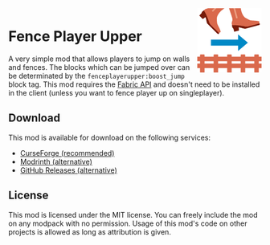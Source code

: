 <img src="./src/main/resources/assets/fenceplayerupper/icon.png" align="right" width="128px"/>

# Fence Player Upper

A very simple mod that allows players to jump on walls and fences. The blocks which can be jumped over can be determinated by the `fenceplayerupper:boost_jump` block tag. This mod requires the [Fabric API](https://www.curseforge.com/minecraft/mc-mods/fabric-api) and doesn't need to be installed in the client (unless you want to fence player up on singleplayer).

## Download

This mod is available for download on the following services:

- [CurseForge (recommended)](https://www.curseforge.com/minecraft/mc-mods/fenceplayerupper)
- [Modrinth (alternative)](https://modrinth.com/mod/fence-player-upper)
- [GitHub Releases (alternative)](https://github.com/EnnuiL/FencePlayerUpper)

## License

This mod is licensed under the MIT license. You can freely include the mod on any modpack with no permission. Usage of this mod's code on other projects is allowed as long as attribution is given.
